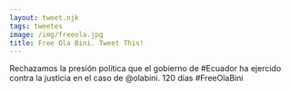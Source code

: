 ```yaml
---
layout: tweet.njk
tags: tweetes
image: /img/freeola.jpg
title: Free Ola Bini. Tweet This!
---
```

Rechazamos la presión política que el gobierno de #Ecuador ha ejercido contra la justicia en el caso de @olabini. 120 días #FreeOlaBini
